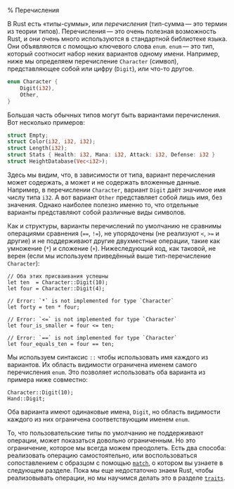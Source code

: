 % Перечисления

В Rust есть «типы-суммы», или *перечисления* (тип-сумма — это термин из теории
типов). Перечисления — это очень полезная возможность Rust, и они очень много
используются в стандартной библиотеке языка. Они объявляются с помощью ключевого
слова `enum`. `enum` — это тип, который соотносит набор неких вариантов одному
имени. Например, ниже мы определяем перечисление `Character` (символ),
представляющее собой или цифру (`Digit`), или что-то другое.

```rust
enum Character {
    Digit(i32),
    Other,
}
```

Большая часть обычных типов могут быть вариантами перечисления. Вот несколько
примеров:

```rust
struct Empty;
struct Color(i32, i32, i32);
struct Length(i32);
struct Stats { Health: i32, Mana: i32, Attack: i32, Defense: i32 }
struct HeightDatabase(Vec<i32>);
```

Здесь мы видим, что, в зависимости от типа, вариант перечисления может
содержать, а может и не содержать вложенные данные. Например, в перечислении
`Character`, вариант `Digit` даёт значимое имя числу типа `i32`. А вот вариант
`Other` представляет собой лишь имя, без значения. Однако наиболее полезно
именно то, что отдельные варианты представляют собой различные виды символов.

Как и структуры, варианты перечислений по умолчанию не сравнимы операциями
сравнения (`==`, `!=`), не упорядочены (не реализуют `<`, `>=` и другие) и не
поддерживают другие двухместные операции, такие как умножение (`*`) и сложение
(`+`). Нижеследующий код, как таковой, не верен (если мы используем приведённый
выше тип-перечисление `Character`):

```rust,ignore
// Оба этих присваивания успешны
let ten  = Character::Digit(10);
let four = Character::Digit(4);

// Error: `*` is not implemented for type `Character`
let forty = ten * four;

// Error: `<=` is not implemented for type `Character`
let four_is_smaller = four <= ten;

// Error: `==` is not implemented for type `Character`
let four_equals_ten = four == ten;
```

Мы используем синтаксис `::` чтобы использовать имя каждого из вариантов. Их
область видимости ограничена именем самого перечисления `enum`. Это позволяет
использовать оба варианта из примера ниже совместно:

```rust,ignore
Character::Digit(10);
Hand::Digit;
```

Оба варианта имеют одинаковые имена, `Digit`, но область видимости каждого из
них ограничена соответствующим именем `enum`.

То, что пользовательские типы по умолчанию не поддерживают операции, может
показаться довольно ограниченным. Но это ограничение, которое мы всегда можем
преодолеть. Есть два способа: реализовать операцию самостоятельно, или
воспользоваться сопоставлением с образцом с помощью [`match`][match], о котором
вы узнаете в следующем разделе. Пока мы еще недостаточно знаем Rust, чтобы
реализовывать операции, но мы научимся делать это в разделе [`traits`][traits].

[match]: match.html
[traits]: traits.html
